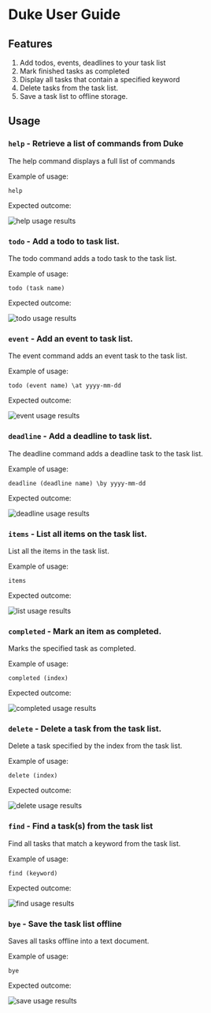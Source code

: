 # Duke User Guide

## Features
1. Add todos, events, deadlines to your task list
2. Mark finished tasks as completed
3. Display all tasks that contain a specified keyword
4. Delete tasks from the task list.
5. Save a task list to offline storage.
## Usage

### `help` - Retrieve a list of commands from Duke

The help command displays a full list of commands

Example of usage:

`help`

Expected outcome:

![help usage results](./help.png?raw=true)

### `todo` - Add a todo to task list.

The todo command adds a todo task to the task list.

Example of usage: 

`todo (task name)`

Expected outcome:

![todo usage results](./todo.png?raw=true)



### `event` - Add an event to task list.

The event command adds an event task to the task list.

Example of usage:

`todo (event name) \at yyyy-mm-dd`

Expected outcome:

![event usage results](./event.png?raw=true)



### `deadline` - Add a deadline to task list.

The deadline command adds a deadline task to the task list.

Example of usage:

`deadline (deadline name) \by yyyy-mm-dd`

Expected outcome:

![deadline usage results](./deadline.png?raw=true)



### `items` - List all items on the task list.

List all the items in the task list.

Example of usage:

`items`

Expected outcome:

![list usage results](./items.png?raw=true)


### `completed` - Mark an item as completed.

Marks the specified task as completed.

Example of usage:

`completed (index)`

Expected outcome:

![completed usage results](./completed.png?raw=true)


### `delete` - Delete a task from the task list.

Delete a task specified by the index from the task list.

Example of usage:

`delete (index)`

Expected outcome:

![delete usage results](./delete.png?raw=true)


### `find` - Find a task(s) from the task list

Find all tasks that match a keyword from the task list.

Example of usage:

`find (keyword)`

Expected outcome:

![find usage results](./find.png?raw=true)


### `bye` - Save the task list offline

Saves all tasks offline into a text document.

Example of usage:

`bye`

Expected outcome:

![save usage results](./save.png?raw=true)

